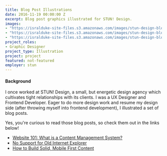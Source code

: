 ```yaml
---
title: Blog Post Illustrations
date: 2016-11-19 00:00:00 Z
excerpt: Blog post graphics illustrated for STUN! Design.
images:
- "https://isralduke-site-files.s3.amazonaws.com/images/stun-design-blog-illustrations-designed-by-isral-duke-2.jpg"
- "https://isralduke-site-files.s3.amazonaws.com/images/stun-design-blog-illustrations-designed-by-isral-duke-1.jpg"
- "https://isralduke-site-files.s3.amazonaws.com/images/stun-design-blog-illustrations-designed-by-isral-duke-3.jpg"
project_roles:
- Graphic Designer
project_type: Illustration
project: project
featured: not-featured
employer: stun
---
```

<h4>Background</h4>
<p>I once worked at STUN! Design, a small, but energetic design agency which cultivates tight relationships with its clients. I was a UX Designer and Frontend Developer. Eager to do more design work and resume my design side (after throwing myself into frontend development), I illustrated a set of blog posts.
</p>
<p>Yes, you're curious to read those blog posts, so check them out in the links below!
</p>
<ul>
	<li><a href="http://stundesign.com/blog/website-101-what-is-content-management-system" target="_blank">Website 101: What is a Content Management System?</a></li>
	<li><a href="http://stundesign.com/blog/no-support-old-internet-explorer" target="_blank">No Support for Old Internet Explorer</a></li>
	<li><a href="http://stundesign.com/blog/how-to-build-solid-mobile-first-content" target="_blank">How to Build Solid, Mobile First Content</a></li>
</ul>
